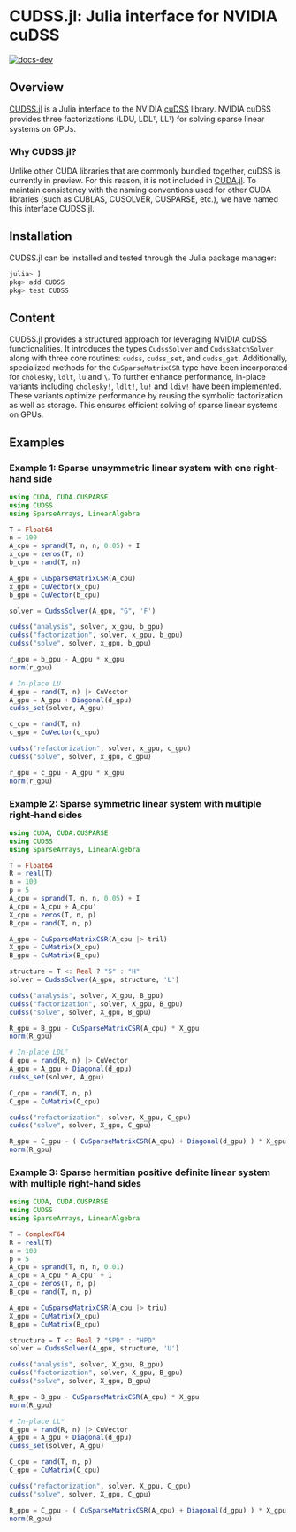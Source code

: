 # CUDSS.jl: Julia interface for NVIDIA cuDSS

[![docs-dev][docs-dev-img]][docs-dev-url]

[docs-dev-img]: https://img.shields.io/badge/docs-dev-purple.svg
[docs-dev-url]: https://exanauts.github.io/CUDSS.jl/dev

## Overview

[CUDSS.jl](https://github.com/exanauts/CUDSS.jl) is a Julia interface to the NVIDIA [cuDSS](https://developer.nvidia.com/cudss) library.
NVIDIA cuDSS provides three factorizations (LDU, LDLᵀ, LLᵀ) for solving sparse linear systems on GPUs.

### Why CUDSS.jl?

Unlike other CUDA libraries that are commonly bundled together, cuDSS is currently in preview. For this reason, it is not included in [CUDA.jl](https://github.com/JuliaGPU/CUDA.jl).
To maintain consistency with the naming conventions used for other CUDA libraries (such as CUBLAS, CUSOLVER, CUSPARSE, etc.), we have named this interface CUDSS.jl.

## Installation

CUDSS.jl can be installed and tested through the Julia package manager:

```julia
julia> ]
pkg> add CUDSS
pkg> test CUDSS
```

## Content

CUDSS.jl provides a structured approach for leveraging NVIDIA cuDSS functionalities.
It introduces the types `CudssSolver` and `CudssBatchSolver` along with three core routines: `cudss`, `cudss_set`, and `cudss_get`.
Additionally, specialized methods for the `CuSparseMatrixCSR` type have been incorporated for `cholesky`, `ldlt`, `lu` and `\`.
To further enhance performance, in-place variants including `cholesky!`, `ldlt!`, `lu!` and `ldiv!` have been implemented.
These variants optimize performance by reusing the symbolic factorization as well as storage.
This ensures efficient solving of sparse linear systems on GPUs.

## Examples

### Example 1: Sparse unsymmetric linear system with one right-hand side

```julia
using CUDA, CUDA.CUSPARSE
using CUDSS
using SparseArrays, LinearAlgebra

T = Float64
n = 100
A_cpu = sprand(T, n, n, 0.05) + I
x_cpu = zeros(T, n)
b_cpu = rand(T, n)

A_gpu = CuSparseMatrixCSR(A_cpu)
x_gpu = CuVector(x_cpu)
b_gpu = CuVector(b_cpu)

solver = CudssSolver(A_gpu, "G", 'F')

cudss("analysis", solver, x_gpu, b_gpu)
cudss("factorization", solver, x_gpu, b_gpu)
cudss("solve", solver, x_gpu, b_gpu)

r_gpu = b_gpu - A_gpu * x_gpu
norm(r_gpu)

# In-place LU
d_gpu = rand(T, n) |> CuVector
A_gpu = A_gpu + Diagonal(d_gpu)
cudss_set(solver, A_gpu)

c_cpu = rand(T, n)
c_gpu = CuVector(c_cpu)

cudss("refactorization", solver, x_gpu, c_gpu)
cudss("solve", solver, x_gpu, c_gpu)

r_gpu = c_gpu - A_gpu * x_gpu
norm(r_gpu)
```

### Example 2: Sparse symmetric linear system with multiple right-hand sides

```julia
using CUDA, CUDA.CUSPARSE
using CUDSS
using SparseArrays, LinearAlgebra

T = Float64
R = real(T)
n = 100
p = 5
A_cpu = sprand(T, n, n, 0.05) + I
A_cpu = A_cpu + A_cpu'
X_cpu = zeros(T, n, p)
B_cpu = rand(T, n, p)

A_gpu = CuSparseMatrixCSR(A_cpu |> tril)
X_gpu = CuMatrix(X_cpu)
B_gpu = CuMatrix(B_cpu)

structure = T <: Real ? "S" : "H"
solver = CudssSolver(A_gpu, structure, 'L')

cudss("analysis", solver, X_gpu, B_gpu)
cudss("factorization", solver, X_gpu, B_gpu)
cudss("solve", solver, X_gpu, B_gpu)

R_gpu = B_gpu - CuSparseMatrixCSR(A_cpu) * X_gpu
norm(R_gpu)

# In-place LDLᵀ
d_gpu = rand(R, n) |> CuVector
A_gpu = A_gpu + Diagonal(d_gpu)
cudss_set(solver, A_gpu)

C_cpu = rand(T, n, p)
C_gpu = CuMatrix(C_cpu)

cudss("refactorization", solver, X_gpu, C_gpu)
cudss("solve", solver, X_gpu, C_gpu)

R_gpu = C_gpu - ( CuSparseMatrixCSR(A_cpu) + Diagonal(d_gpu) ) * X_gpu
norm(R_gpu)
```

### Example 3: Sparse hermitian positive definite linear system with multiple right-hand sides

```julia
using CUDA, CUDA.CUSPARSE
using CUDSS
using SparseArrays, LinearAlgebra

T = ComplexF64
R = real(T)
n = 100
p = 5
A_cpu = sprand(T, n, n, 0.01)
A_cpu = A_cpu * A_cpu' + I
X_cpu = zeros(T, n, p)
B_cpu = rand(T, n, p)

A_gpu = CuSparseMatrixCSR(A_cpu |> triu)
X_gpu = CuMatrix(X_cpu)
B_gpu = CuMatrix(B_cpu)

structure = T <: Real ? "SPD" : "HPD"
solver = CudssSolver(A_gpu, structure, 'U')

cudss("analysis", solver, X_gpu, B_gpu)
cudss("factorization", solver, X_gpu, B_gpu)
cudss("solve", solver, X_gpu, B_gpu)

R_gpu = B_gpu - CuSparseMatrixCSR(A_cpu) * X_gpu
norm(R_gpu)

# In-place LLᴴ
d_gpu = rand(R, n) |> CuVector
A_gpu = A_gpu + Diagonal(d_gpu)
cudss_set(solver, A_gpu)

C_cpu = rand(T, n, p)
C_gpu = CuMatrix(C_cpu)

cudss("refactorization", solver, X_gpu, C_gpu)
cudss("solve", solver, X_gpu, C_gpu)

R_gpu = C_gpu - ( CuSparseMatrixCSR(A_cpu) + Diagonal(d_gpu) ) * X_gpu
norm(R_gpu)
```
